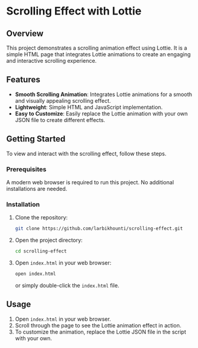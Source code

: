 # Scrolling Effect with Lottie

## Overview

This project demonstrates a scrolling animation effect using Lottie. It is a simple HTML page that integrates Lottie animations to create an engaging and interactive scrolling experience.

## Features

- **Smooth Scrolling Animation**: Integrates Lottie animations for a smooth and visually appealing scrolling effect.
- **Lightweight**: Simple HTML and JavaScript implementation.
- **Easy to Customize**: Easily replace the Lottie animation with your own JSON file to create different effects.

## Getting Started

To view and interact with the scrolling effect, follow these steps.

### Prerequisites

A modern web browser is required to run this project. No additional installations are needed.

### Installation

1. Clone the repository:
    ```bash
    git clone https://github.com/larbikhounti/scrolling-effect.git
    ```

2. Open the project directory:
    ```bash
    cd scrolling-effect
    ```

3. Open `index.html` in your web browser:
    ```bash
    open index.html
    ```
    or simply double-click the `index.html` file.

## Usage

1. Open `index.html` in your web browser.
2. Scroll through the page to see the Lottie animation effect in action.
3. To customize the animation, replace the Lottie JSON file in the script with your own.

